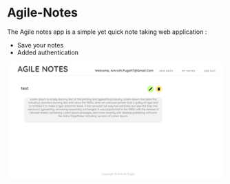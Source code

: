 # Agile-Notes


The Agile notes app is a simple yet quick note taking  web application :

- Save your notes
- Added authentication


![Screenshot](SS.png)